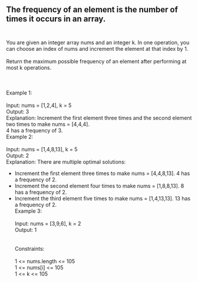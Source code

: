 ## The frequency of an element is the number of times it occurs in an array. <br> <br> 
You are given an integer array nums and an integer k. In one operation, you can choose an index of nums and increment the element at that index by 1. <br> <br> 
Return the maximum possible frequency of an element after performing at most k operations. <br> <br> <br> <br> 
Example 1: <br> <br> 
Input: nums = [1,2,4], k = 5 <br> 
Output: 3 <br> 
Explanation: Increment the first element three times and the second element two times to make nums = [4,4,4]. <br> 
4 has a frequency of 3. <br> 
Example 2: <br> <br> 
Input: nums = [1,4,8,13], k = 5 <br> 
Output: 2 <br> 
Explanation: There are multiple optimal solutions: <br> 
- Increment the first element three times to make nums = [4,4,8,13]. 4 has a frequency of 2. <br> 
- Increment the second element four times to make nums = [1,8,8,13]. 8 has a frequency of 2. <br> 
- Increment the third element five times to make nums = [1,4,13,13]. 13 has a frequency of 2. <br> 
Example 3: <br> <br> 
Input: nums = [3,9,6], k = 2 <br> 
Output: 1 <br> <br> <br> 
Constraints: <br> <br> 
1 <= nums.length <= 105 <br> 
1 <= nums[i] <= 105 <br> 
1 <= k <= 105 <br> 
